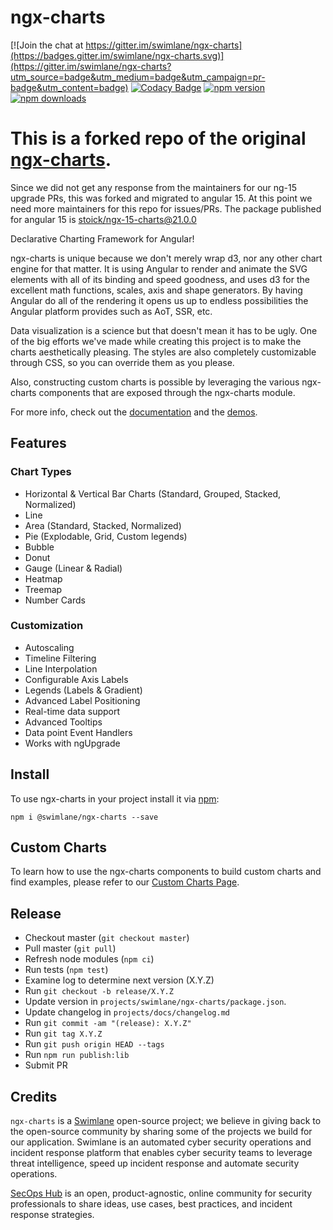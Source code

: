 # ngx-charts

[![Join the chat at https://gitter.im/swimlane/ngx-charts](https://badges.gitter.im/swimlane/ngx-charts.svg)](https://gitter.im/swimlane/ngx-charts?utm_source=badge&utm_medium=badge&utm_campaign=pr-badge&utm_content=badge)
[![Codacy Badge](https://api.codacy.com/project/badge/Grade/b097196f7f544412a79a99080a41bbc1)](https://www.codacy.com/app/Swimlane/ngx-charts?utm_source=github.com&utm_medium=referral&utm_content=swimlane/ngx-charts&utm_campaign=Badge_Grade)
[![npm version](https://badge.fury.io/js/%40swimlane%2Fngx-charts.svg)](https://badge.fury.io/js/%40swimlane%2Fngx-charts)
[![npm downloads](https://img.shields.io/npm/dm/@swimlane/ngx-charts.svg)](https://npmjs.org/@swimlane/ngx-charts)

# This is a forked repo of the original [ngx-charts](https://github.com/swimlane/ngx-charts).

Since we did not get any response from the maintainers for our ng-15 upgrade PRs, this was forked and migrated to angular 15. At this point we need more maintainers for this repo for issues/PRs. The package published for angular 15 is [stoick/ngx-15-charts@21.0.0](https://www.npmjs.com/package/@stoick/ngx-15-charts)

Declarative Charting Framework for Angular!

ngx-charts is unique because we don't merely wrap d3, nor any other chart engine for that matter. It is using Angular to render and animate the SVG elements with all of its binding and speed goodness, and uses d3 for the excellent math functions, scales, axis and shape generators. By having Angular do all of the rendering it opens us up to endless possibilities the Angular platform provides such as AoT, SSR, etc.

Data visualization is a science but that doesn't mean it has to be ugly. One of the big efforts we've made while creating this project is to make the charts aesthetically pleasing. The styles are also completely customizable through CSS, so you can override them as you please.

Also, constructing custom charts is possible by leveraging the various ngx-charts components that are exposed through the ngx-charts module.

For more info, check out the [documentation](https://swimlane.gitbook.io/ngx-charts) and the [demos](https://swimlane.github.io/ngx-charts/).

## Features

### Chart Types

- Horizontal & Vertical Bar Charts (Standard, Grouped, Stacked, Normalized)
- Line
- Area (Standard, Stacked, Normalized)
- Pie (Explodable, Grid, Custom legends)
- Bubble
- Donut
- Gauge (Linear & Radial)
- Heatmap
- Treemap
- Number Cards

### Customization

- Autoscaling
- Timeline Filtering
- Line Interpolation
- Configurable Axis Labels
- Legends (Labels & Gradient)
- Advanced Label Positioning
- Real-time data support
- Advanced Tooltips
- Data point Event Handlers
- Works with ngUpgrade

## Install

To use ngx-charts in your project install it via [npm](https://www.npmjs.com/package/@stoick/ngx-15-charts):

```
npm i @swimlane/ngx-charts --save
```

## Custom Charts

To learn how to use the ngx-charts components to build custom charts and find examples, please refer to our [Custom Charts Page](https://github.com/mukundkatpatal/ngx-charts-15/blob/master/docs/custom-charts.md).

## Release

- Checkout master (`git checkout master`)
- Pull master (`git pull`)
- Refresh node modules (`npm ci`)
- Run tests (`npm test`)
- Examine log to determine next version (X.Y.Z)
- Run `git checkout -b release/X.Y.Z`
- Update version in `projects/swimlane/ngx-charts/package.json`.
- Update changelog in `projects/docs/changelog.md`
- Run `git commit -am "(release): X.Y.Z"`
- Run `git tag X.Y.Z`
- Run `git push origin HEAD --tags`
- Run `npm run publish:lib`
- Submit PR

## Credits

`ngx-charts` is a [Swimlane](http://swimlane.com) open-source project; we believe in giving back to the open-source community by sharing some of the projects we build for our application. Swimlane is an automated cyber security operations and incident response platform that enables cyber security teams to leverage threat intelligence, speed up incident response and automate security operations.

[SecOps Hub](http://secopshub.com) is an open, product-agnostic, online community for security professionals to share ideas, use cases, best practices, and incident response strategies.
